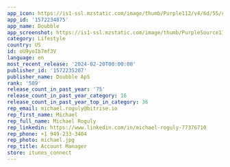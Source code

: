 ```yaml
---
app_icon: https://is1-ssl.mzstatic.com/image/thumb/Purple112/v4/6d/55/ca/6d55ca86-5884-c8b8-a5ac-7037ca5fbc36/AppIcon-0-0-1x_U007emarketing-0-7-0-85-220.png/1024x1024bb.png
app_id: '1572234875'
app_name: Doubble
app_screenshot: https://is1-ssl.mzstatic.com/image/thumb/PurpleSource116/v4/98/a4/69/98a46956-d20d-764d-b509-57b0e4186602/b37d8ead-584d-4fe6-bda8-9646b4c01b96_6-5_inch_screen_01.png/1242x2688bb.png
category: Lifestyle
country: US
id: oU9yoIb7mf3V
language: en
most_recent_release: '2024-02-20T00:00:00'
publisher_id: '1572235207'
publisher_name: Doubble ApS
rank: '509'
release_count_in_past_year: '75'
release_count_in_past_year_category: 16
release_count_in_past_year_top_in_category: 36
rep_email: michael.roguly@bitrise.io
rep_first_name: Michael
rep_full_name: Michael Roguly
rep_linkedin: https://www.linkedin.com/in/michael-roguly-77376710
rep_phone: +1 949-233-3404
rep_photo: michael.jpg
rep_title: Account Manager
store: itunes_connect
---
```

